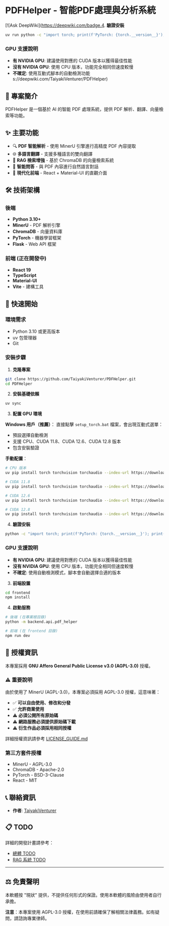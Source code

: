 # PDFHelper - 智能PDF處理與分析系統

[![Ask DeepWiki](https://deepwiki.com/badge.4. **驗證安裝**
```bash
uv run python -c "import torch; print(f'PyTorch: {torch.__version__}'); print(f'CUDA: {torch.cuda.is_available__()}')"
```

### GPU 支援說明

- **有 NVIDIA GPU**: 建議使用對應的 CUDA 版本以獲得最佳性能
- **沒有 NVIDIA GPU**: 使用 CPU 版本，功能完全相同但速度較慢
- **不確定**: 使用互動式腳本的自動檢測功能s://deepwiki.com/TaiyakiVenturer/PDFHelper)

## 📖 專案簡介

PDFHelper 是一個基於 AI 的智能 PDF 處理系統，提供 PDF 解析、翻譯、向量檢索等功能。

## ✨ 主要功能

- 🔍 **PDF 智能解析** - 使用 MinerU 引擎進行高精度 PDF 內容提取
- 🌐 **多語言翻譯** - 支援多種語言的雙向翻譯
- 🧠 **RAG 檢索增強** - 基於 ChromaDB 的向量檢索系統
- 💬 **智能問答** - 與 PDF 內容進行自然語言對話
- 🎨 **現代化前端** - React + Material-UI 的直觀介面

## 🛠️ 技術架構

### 後端
- **Python 3.10+**
- **MinerU** - PDF 解析引擎
- **ChromaDB** - 向量資料庫
- **PyTorch** - 機器學習框架
- **Flask** - Web API 框架

### 前端 (正在開發中)
- **React 19**
- **TypeScript**
- **Material-UI**
- **Vite** - 建構工具

## 🚀 快速開始

### 環境需求
- Python 3.10 或更高版本
- uv 包管理器
- Git

### 安裝步驟

1. **克隆專案**
```bash
git clone https://github.com/TaiyakiVenturer/PDFHelper.git
cd PDFHelper
```

2. **安裝基礎依賴**
```bash
uv sync
```

3. **配置 GPU 環境**

**Windows 用戶（推薦）**：
直接點擊 `setup_torch.bat` 檔案，會出現互動式選單：
- 預設選擇自動檢測
- 支援 CPU、CUDA 11.8、CUDA 12.6、CUDA 12.8 版本
- 包含安裝驗證

**手動配置**：
```bash
# CPU 版本
uv pip install torch torchvision torchaudio --index-url https://download.pytorch.org/whl/cpu

# CUDA 11.8
uv pip install torch torchvision torchaudio --index-url https://download.pytorch.org/whl/cu118

# CUDA 12.6
uv pip install torch torchvision torchaudio --index-url https://download.pytorch.org/whl/cu126

# CUDA 12.8
uv pip install torch torchvision torchaudio --index-url https://download.pytorch.org/whl/cu128
```

4. **驗證安裝**
```bash
python -c "import torch; print(f'PyTorch: {torch.__version__}'); print(f'CUDA: {torch.cuda.is_available()}')"
```

### GPU 支援說明

- **有 NVIDIA GPU**: 建議使用對應的 CUDA 版本以獲得最佳性能
- **沒有 NVIDIA GPU**: 使用 CPU 版本，功能完全相同但速度較慢
- **不確定**: 使用自動檢測模式，腳本會自動選擇合適的版本

3. **前端設置**
```bash
cd frontend
npm install
```

4. **啟動服務**
```bash
# 後端 (在專案根目錄)
python -m backend.api.pdf_helper

# 前端 (在 frontend 目錄)
npm run dev
```

## 📄 授權資訊

本專案採用 **GNU Affero General Public License v3.0 (AGPL-3.0)** 授權。

### ⚠️ 重要說明

由於使用了 MinerU (AGPL-3.0)，本專案必須採用 AGPL-3.0 授權，這意味著：

- ✅ **可以自由使用、修改和分發**
- ✅ **允許商業使用**
- ⚠️ **必須公開所有原始碼**
- ⚠️ **網路服務必須提供原始碼下載**
- ⚠️ **衍生作品必須採用相同授權**

詳細授權資訊請參考 [LICENSE_GUIDE.md](./docs/LICENSE_GUIDE.md)

### 第三方套件授權
- MinerU - AGPL-3.0
- ChromaDB - Apache-2.0
- PyTorch - BSD-3-Clause
- React - MIT

## 📞 聯絡資訊

- **作者**: [TaiyakiVenturer](https://github.com/TaiyakiVenturer)

## 📋 TODO

詳細的開發計畫請參考：
- [總體 TODO](./docs/TODO.md)
- [RAG 系統 TODO](./docs/TODO_RAG.md)

---

## ⚖️ 免責聲明

本軟體按 "現狀" 提供，不提供任何形式的保證。使用本軟體的風險由使用者自行承擔。

**注意**：本專案使用 AGPL-3.0 授權，在使用前請確保了解相關法律義務。如有疑問，請諮詢專業律師。